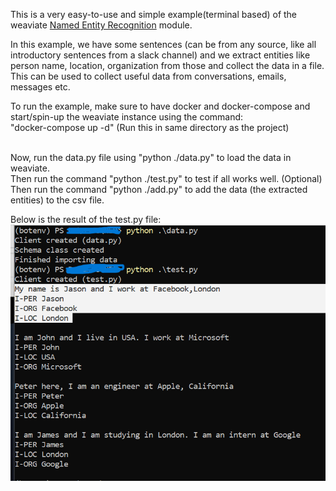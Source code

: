 This is a very easy-to-use and simple example(terminal based) of the weaviate [Named Entity Recognition](https://weaviate.io/developers/weaviate/v1.11.0/reader-generator-modules/ner-transformers.html) module. 

In this example, we have some sentences (can be from any source, like all introductory sentences from a slack channel) and we extract entities like person name, location, organization from those and collect the data in a file. This can be used to collect useful data from conversations, emails, messages etc.

To run the example, make sure to have docker and docker-compose and start/spin-up the weaviate instance using the command:<br>
"docker-compose up -d" (Run this in same directory as the project)<br><br>

Now, run the data.py file using "python ./data.py" to load the data in weaviate.<br>
Then run the command "python ./test.py" to test if all works well. (Optional) <br>
Then run the command "python ./add.py" to add the data (the extracted entities) to the csv file.<br>

Below is the result of the test.py file:<br>
![image](./testpy.png)